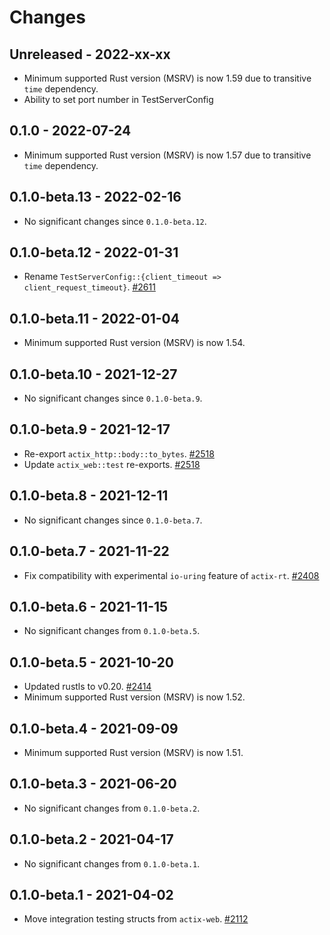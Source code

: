 # Changes

## Unreleased - 2022-xx-xx
- Minimum supported Rust version (MSRV) is now 1.59 due to transitive `time` dependency.
- Ability to set port number in TestServerConfig


## 0.1.0 - 2022-07-24
- Minimum supported Rust version (MSRV) is now 1.57 due to transitive `time` dependency.


## 0.1.0-beta.13 - 2022-02-16
- No significant changes since `0.1.0-beta.12`.


## 0.1.0-beta.12 - 2022-01-31
- Rename `TestServerConfig::{client_timeout => client_request_timeout}`. [#2611]

[#2611]: https://github.com/actix/actix-web/pull/2611


## 0.1.0-beta.11 - 2022-01-04
- Minimum supported Rust version (MSRV) is now 1.54.


## 0.1.0-beta.10 - 2021-12-27
- No significant changes since `0.1.0-beta.9`.


## 0.1.0-beta.9 - 2021-12-17
- Re-export `actix_http::body::to_bytes`. [#2518]
- Update `actix_web::test` re-exports. [#2518]

[#2518]: https://github.com/actix/actix-web/pull/2518


## 0.1.0-beta.8 - 2021-12-11
- No significant changes since `0.1.0-beta.7`.


## 0.1.0-beta.7 - 2021-11-22
- Fix compatibility with experimental `io-uring` feature of `actix-rt`. [#2408]

[#2408]: https://github.com/actix/actix-web/pull/2408


## 0.1.0-beta.6 - 2021-11-15
- No significant changes from `0.1.0-beta.5`.


## 0.1.0-beta.5 - 2021-10-20
- Updated rustls to v0.20. [#2414]
- Minimum supported Rust version (MSRV) is now 1.52.

[#2414]: https://github.com/actix/actix-web/pull/2414


## 0.1.0-beta.4 - 2021-09-09
- Minimum supported Rust version (MSRV) is now 1.51.


## 0.1.0-beta.3 - 2021-06-20
- No significant changes from `0.1.0-beta.2`.


## 0.1.0-beta.2 - 2021-04-17
- No significant changes from `0.1.0-beta.1`.


## 0.1.0-beta.1 - 2021-04-02
- Move integration testing structs from `actix-web`. [#2112]

[#2112]: https://github.com/actix/actix-web/pull/2112
